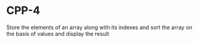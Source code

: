 # CPP-4
Store the elements of an array along with its indexes and sort the array on the  basis of values and display the result 

